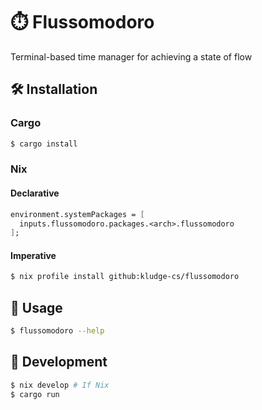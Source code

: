 # ⏱️ Flussomodoro

Terminal-based time manager for achieving a state of flow 

## 🛠️ Installation

### Cargo

```sh
$ cargo install
```

### Nix

#### Declarative

```nix
environment.systemPackages = [
  inputs.flussomodoro.packages.<arch>.flussomodoro
];
```

#### Imperative

```sh
$ nix profile install github:kludge-cs/flussomodoro
```

## 📝 Usage

```sh
$ flussomodoro --help
```

## 🧩 Development

```sh
$ nix develop # If Nix
$ cargo run
```
